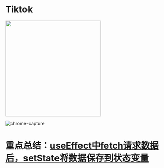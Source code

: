 # Tiktok

<img width="300" src="https://user-images.githubusercontent.com/26485327/82748053-df6abd80-9dd9-11ea-8c24-0d5cb8c1918f.png">

![chrome-capture](https://user-images.githubusercontent.com/26485327/82748127-7d5e8800-9dda-11ea-839f-dcf1057b2548.gif)


# 重点总结：[useEffect中fetch请求数据后，setState将数据保存到状态变量](https://github.com/davidkorea/30days_frontend/blob/master/00_Tips/useEffect中fetch请求数据后，setState将数据保存到状态变量.md)


